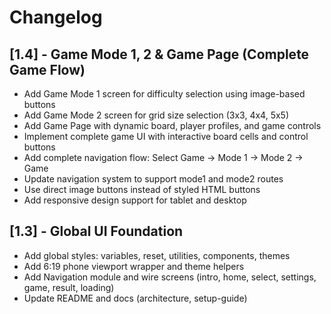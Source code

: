 # Changelog

## [1.4] - Game Mode 1, 2 & Game Page (Complete Game Flow)

- Add Game Mode 1 screen for difficulty selection using image-based buttons
- Add Game Mode 2 screen for grid size selection (3x3, 4x4, 5x5)
- Add Game Page with dynamic board, player profiles, and game controls
- Implement complete game UI with interactive board cells and control buttons
- Add complete navigation flow: Select Game → Mode 1 → Mode 2 → Game
- Update navigation system to support mode1 and mode2 routes
- Use direct image buttons instead of styled HTML buttons
- Add responsive design support for tablet and desktop

## [1.3] - Global UI Foundation

- Add global styles: variables, reset, utilities, components, themes
- Add 6:19 phone viewport wrapper and theme helpers
- Add Navigation module and wire screens (intro, home, select, settings, game, result, loading)
- Update README and docs (architecture, setup-guide)
